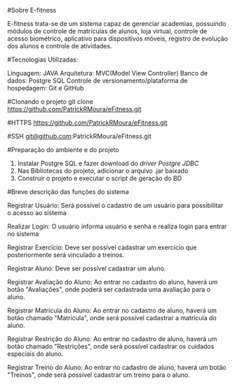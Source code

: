 #Sobre E-fitness

E-fitness trata-se de um sistema capaz de gerenciar academias, possuindo módulos de controle de matrículas
de alunos, loja virtual, controle de acesso biométrico, aplicativo para dispositivos móveis, 
registro de evolução dos alunos e controle de atividades.

#Tecnologias Utilizadas:

Linguagem: JAVA
Arquitetura: MVC(Model View Controller)
Banco de dados: Postgre SQL
Controle de versionamento/plataforma de hospedagem: Git e GitHub


#Clonando o projeto
git clone https://github.com/PatrickRMoura/eFitness.git

#HTTPS
https://github.com/PatrickRMoura/eFitness.git

#SSH
git@github.com:PatrickRMoura/eFitness.git

#Preparação do ambiente e do projeto

 1. Instalar Postgre SQL e fazer download do *driver Postgre                    JDBC*
 2. Nas Bibliotecas do projeto, adicionar o arquivo .jar baixado
 3. Construir o projeto e executar o script de geração do BD

#Breve descrição das funções do sistema
 
Registrar Usuário: 
Será possível o cadastro de um usuário para possibilitar o acesso ao sistema
 
Realizar Login:
O usuário informa usuário e senha e realiza login para entrar no sistema
 
Registrar Exercício:
Deve ser possível cadastrar um exercício que posteriormente será vinculado a treinos.
 
Registrar Aluno:
Deve ser possível cadastrar um aluno.
 
Registrar Avaliação do Aluno:
Ao entrar no cadastro do aluno, haverá um botão "Avaliações", onde poderá ser cadastrada 
uma avaliação para o aluno.
 
Registrar Matrícula do Aluno:
Ao entrar no cadastro de aluno, haverá um botão chamado "Matrícula", onde será possível 
cadastrar a matrícula do aluno.
 
Registrar Restrição do Aluno:
Ao entrar no cadastro de aluno, haverá um botão chamado "Restrições", onde será possível 
cadastrar os cuidados especiais do aluno.

Registrar Treino do Aluno:
Ao entrar no cadastro de aluno, haverá um botão "Treinos", onde será possível cadastrar 
um treino para o aluno.
